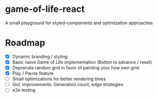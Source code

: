 # game-of-life-react

A small playground for styled-components and optimization approaches

# Roadmap

- [x] Dynamic branding / styling
- [x] Basic naive Game of Life implementation (Button to advance / reset)
- [x] Deprecate random grid in favor of painting your how own grid
- [x] Play / Pause feature
- [ ] Small optimizations for better rendering times
- [ ] QoL improvements: Generation count, edge strategies
- [ ] e2e testing
